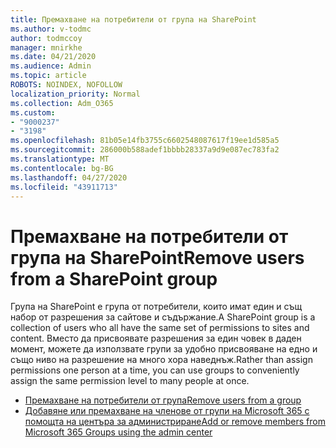 ```yaml
---
title: Премахване на потребители от група на SharePoint
ms.author: v-todmc
author: todmccoy
manager: mnirkhe
ms.date: 04/21/2020
ms.audience: Admin
ms.topic: article
ROBOTS: NOINDEX, NOFOLLOW
localization_priority: Normal
ms.collection: Adm_O365
ms.custom:
- "9000237"
- "3198"
ms.openlocfilehash: 81b05e14fb3755c6602548087617f19ee1d585a5
ms.sourcegitcommit: 286000b588adef1bbbb28337a9d9e087ec783fa2
ms.translationtype: MT
ms.contentlocale: bg-BG
ms.lasthandoff: 04/27/2020
ms.locfileid: "43911713"
---
```

# <a name="remove-users-from-a-sharepoint-group"></a><span data-ttu-id="03739-102">Премахване на потребители от група на SharePoint</span><span class="sxs-lookup"><span data-stu-id="03739-102">Remove users from a SharePoint group</span></span>

<span data-ttu-id="03739-103">Група на SharePoint е група от потребители, които имат един и същ набор от разрешения за сайтове и съдържание.</span><span class="sxs-lookup"><span data-stu-id="03739-103">A SharePoint group is a collection of users who all have the same set of permissions to sites and content.</span></span> <span data-ttu-id="03739-104">Вместо да присвоявате разрешения за един човек в даден момент, можете да използвате групи за удобно присвояване на едно и също ниво на разрешение на много хора наведнъж.</span><span class="sxs-lookup"><span data-stu-id="03739-104">Rather than assign permissions one person at a time, you can use groups to conveniently assign the same permission level to many people at once.</span></span>

- [<span data-ttu-id="03739-105">Премахване на потребители от група</span><span class="sxs-lookup"><span data-stu-id="03739-105">Remove users from a group</span></span>](https://docs.microsoft.com/sharepoint/customize-sharepoint-site-permissions#remove-users-from-a-group)
- [<span data-ttu-id="03739-106">Добавяне или премахване на членове от групи на Microsoft 365 с помощта на центъра за администриране</span><span class="sxs-lookup"><span data-stu-id="03739-106">Add or remove members from Microsoft 365 Groups using the admin center</span></span>](https://docs.microsoft.com/office365/admin/create-groups/add-or-remove-members-from-groups?view=o365-worldwide)
